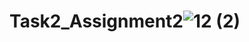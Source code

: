 # Task2_Assignment2![12 (2)](https://user-images.githubusercontent.com/96560427/211307887-0894683c-f42d-4cea-b864-6e1d56f2cfa3.png)
